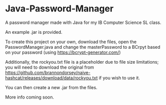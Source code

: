 # Java-Password-Manager
A password manager made with Java for my IB Computer Science SL class.

An example .jar is provided.

To create this project on your own, download the files, open the PasswordManager.java and change the masterPassword to a BCrpyt based on your password (using https://bcrypt-generator.com/)

Additionally, the rockyou.txt file is a placeholder due to file size limitations; you will need to download the original from https://github.com/brannondorsey/naive-hashcat/releases/download/data/rockyou.txt if you wish to use it.

You can then create a new .jar from the files.

More info coming soon.
